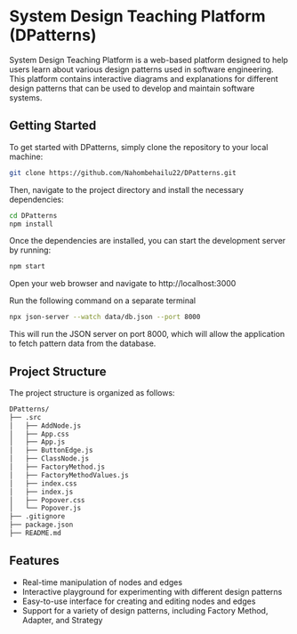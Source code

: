# System Design Teaching Platform (DPatterns)

System Design Teaching Platform is a web-based platform designed to help users learn about various design patterns used in software engineering. This platform contains interactive diagrams and explanations for different design patterns that can be used to develop and maintain software systems.

## Getting Started

To get started with DPatterns, simply clone the repository to your local machine:

```bash
git clone https://github.com/Nahombehailu22/DPatterns.git
```

Then, navigate to the project directory and install the necessary dependencies:
```bash
cd DPatterns
npm install
```

Once the dependencies are installed, you can start the development server by running:

```bash
npm start
```
Open your web browser and navigate to http://localhost:3000

Run the following command on a separate terminal 

```bash
npx json-server --watch data/db.json --port 8000
```

This will run the JSON server on port 8000, which will allow the application to fetch pattern data from the database.

## Project Structure

The project structure is organized as follows:

```bash
DPatterns/
├── .src
│   ├── AddNode.js
│   ├── App.css
│   ├── App.js
│   ├── ButtonEdge.js
│   ├── ClassNode.js
│   ├── FactoryMethod.js
│   ├── FactoryMethodValues.js
│   ├── index.css
│   ├── index.js
│   ├── Popover.css
│   └── Popover.js
├── .gitignore
├── package.json
├── README.md

```

## Features
* Real-time manipulation of nodes and edges
* Interactive playground for experimenting with different design patterns
* Easy-to-use interface for creating and editing nodes and edges
* Support for a variety of design patterns, including Factory Method, Adapter, and Strategy
